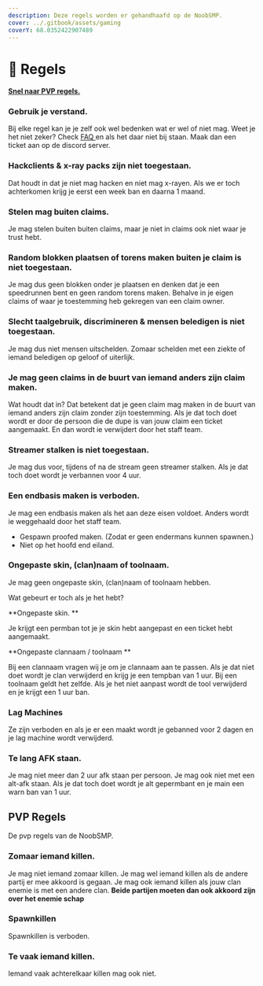 ```yaml
---
description: Deze regels worden er gehandhaafd op de NoobSMP.
cover: ../.gitbook/assets/gaming
coverY: 68.0352422907489
---
```


# 📑 Regels

#### [Snel naar PVP regels.](regels.md#pvp-regels)

### Gebruik je verstand.

Bij elke regel kan je je zelf ook wel bedenken wat er wel of niet mag. Weet je het niet zeker? Check [FAQ ](faq.md)en als het daar niet bij staan. Maak dan een ticket aan op de discord server.

### Hackclients & x-ray packs zijn niet toegestaan.

Dat houdt in dat je niet mag hacken en niet mag x-rayen. Als we er toch achterkomen krijg je eerst een week ban en daarna 1 maand.

### Stelen mag buiten claims.

Je mag stelen buiten buiten claims, maar je niet in claims ook niet waar je trust hebt.

### Random blokken plaatsen of torens maken buiten je claim is niet toegestaan.

Je mag dus geen blokken onder je plaatsen en denken dat je een speedrunnen bent en geen random torens maken. Behalve in je eigen claims of waar je toestemming heb gekregen van een claim owner.

### Slecht taalgebruik, discrimineren & mensen beledigen is niet toegestaan.

Je mag dus niet mensen uitschelden. Zomaar schelden met een ziekte of iemand beledigen op geloof of uiterlijk.

### Je mag geen claims in de buurt van iemand anders zijn claim maken.

Wat houdt dat in? Dat betekent dat je geen claim mag maken in de buurt van iemand anders zijn claim zonder zijn toestemming. Als je dat toch doet wordt er door de persoon die de dupe is van jouw claim een ticket aangemaakt. En dan wordt ie verwijdert door het staff team.

### Streamer stalken is niet toegestaan.

Je mag dus voor, tijdens of na de stream geen streamer stalken. Als je dat toch doet wordt je verbannen voor 4 uur.

### Een endbasis maken is verboden.

Je mag een endbasis maken als het aan deze eisen voldoet. Anders wordt ie weggehaald door het staff team.

* Gespawn proofed maken. (Zodat er geen endermans kunnen spawnen.)
* Niet op het hoofd end eiland.

### Ongepaste skin, (clan)naam of toolnaam.

Je mag geen ongepaste skin, (clan)naam of toolnaam hebben.

Wat gebeurt er toch als je het hebt?

**Ongepaste skin. **

Je krijgt een permban tot je je skin hebt aangepast en een ticket hebt aangemaakt.

**Ongepaste clannaam / toolnaam **

Bij een clannaam vragen wij je om je clannaam aan te passen. Als je dat niet doet wordt je clan verwijderd en krijg je een tempban van 1 uur. Bij een toolnaam geldt het zelfde. Als je het niet aanpast wordt de tool verwijderd en je krijgt een 1 uur ban.

### Lag Machines 

Ze zijn verboden en als je er een maakt wordt je gebanned voor 2 dagen en je lag machine wordt verwijderd.

### Te lang AFK staan.

Je mag niet meer dan 2 uur afk staan per persoon. Je mag ook niet met een alt-afk staan. Als je dat toch doet wordt je alt gepermbant en je main een warn ban van 1 uur.



## PVP Regels

De pvp regels van de NoobSMP.

### Zomaar iemand killen.

Je mag niet iemand zomaar killen. Je mag wel iemand killen als de andere partij er mee akkoord is gegaan. Je mag ook iemand killen als jouw clan enemie is met een andere clan. **Beide partijen moeten dan ook akkoord zijn over het enemie schap**

### Spawnkillen

Spawnkillen is verboden. 

### Te vaak iemand killen.

Iemand vaak achterelkaar killen mag ook niet. 



###

